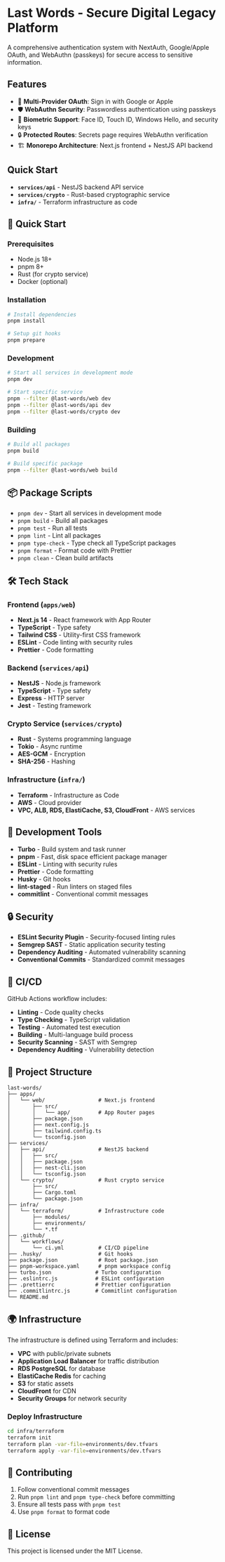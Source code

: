 # Last Words - Secure Digital Legacy Platform

A comprehensive authentication system with NextAuth, Google/Apple OAuth, and WebAuthn (passkeys) for secure access to sensitive information.

## Features

- 🔐 **Multi-Provider OAuth**: Sign in with Google or Apple
- 🛡️ **WebAuthn Security**: Passwordless authentication using passkeys
- 📱 **Biometric Support**: Face ID, Touch ID, Windows Hello, and security keys
- 🔒 **Protected Routes**: Secrets page requires WebAuthn verification
- 🏗️ **Monorepo Architecture**: Next.js frontend + NestJS API backend

## Quick Start
- **`services/api`** - NestJS backend API service
- **`services/crypto`** - Rust-based cryptographic service
- **`infra/`** - Terraform infrastructure as code

## 🚀 Quick Start

### Prerequisites

- Node.js 18+
- pnpm 8+
- Rust (for crypto service)
- Docker (optional)

### Installation

```bash
# Install dependencies
pnpm install

# Setup git hooks
pnpm prepare
```

### Development

```bash
# Start all services in development mode
pnpm dev

# Start specific service
pnpm --filter @last-words/web dev
pnpm --filter @last-words/api dev
pnpm --filter @last-words/crypto dev
```

### Building

```bash
# Build all packages
pnpm build

# Build specific package
pnpm --filter @last-words/web build
```

## 📦 Package Scripts

- `pnpm dev` - Start all services in development mode
- `pnpm build` - Build all packages
- `pnpm test` - Run all tests
- `pnpm lint` - Lint all packages
- `pnpm type-check` - Type check all TypeScript packages
- `pnpm format` - Format code with Prettier
- `pnpm clean` - Clean build artifacts

## 🛠️ Tech Stack

### Frontend (`apps/web`)
- **Next.js 14** - React framework with App Router
- **TypeScript** - Type safety
- **Tailwind CSS** - Utility-first CSS framework
- **ESLint** - Code linting with security rules
- **Prettier** - Code formatting

### Backend (`services/api`)
- **NestJS** - Node.js framework
- **TypeScript** - Type safety
- **Express** - HTTP server
- **Jest** - Testing framework

### Crypto Service (`services/crypto`)
- **Rust** - Systems programming language
- **Tokio** - Async runtime
- **AES-GCM** - Encryption
- **SHA-256** - Hashing

### Infrastructure (`infra/`)
- **Terraform** - Infrastructure as Code
- **AWS** - Cloud provider
- **VPC, ALB, RDS, ElastiCache, S3, CloudFront** - AWS services

## 🔧 Development Tools

- **Turbo** - Build system and task runner
- **pnpm** - Fast, disk space efficient package manager
- **ESLint** - Linting with security rules
- **Prettier** - Code formatting
- **Husky** - Git hooks
- **lint-staged** - Run linters on staged files
- **commitlint** - Conventional commit messages

## 🔒 Security

- **ESLint Security Plugin** - Security-focused linting rules
- **Semgrep SAST** - Static application security testing
- **Dependency Auditing** - Automated vulnerability scanning
- **Conventional Commits** - Standardized commit messages

## 🚀 CI/CD

GitHub Actions workflow includes:

- **Linting** - Code quality checks
- **Type Checking** - TypeScript validation
- **Testing** - Automated test execution
- **Building** - Multi-language build process
- **Security Scanning** - SAST with Semgrep
- **Dependency Auditing** - Vulnerability detection

## 📁 Project Structure

```
last-words/
├── apps/
│   └── web/                 # Next.js frontend
│       ├── src/
│       │   └── app/         # App Router pages
│       ├── package.json
│       ├── next.config.js
│       ├── tailwind.config.ts
│       └── tsconfig.json
├── services/
│   ├── api/                 # NestJS backend
│   │   ├── src/
│   │   ├── package.json
│   │   ├── nest-cli.json
│   │   └── tsconfig.json
│   └── crypto/              # Rust crypto service
│       ├── src/
│       ├── Cargo.toml
│       └── package.json
├── infra/
│   └── terraform/           # Infrastructure code
│       ├── modules/
│       ├── environments/
│       └── *.tf
├── .github/
│   └── workflows/
│       └── ci.yml           # CI/CD pipeline
├── .husky/                  # Git hooks
├── package.json             # Root package.json
├── pnpm-workspace.yaml      # pnpm workspace config
├── turbo.json              # Turbo configuration
├── .eslintrc.js            # ESLint configuration
├── .prettierrc             # Prettier configuration
├── .commitlintrc.js        # Commitlint configuration
└── README.md
```

## 🌍 Infrastructure

The infrastructure is defined using Terraform and includes:

- **VPC** with public/private subnets
- **Application Load Balancer** for traffic distribution
- **RDS PostgreSQL** for database
- **ElastiCache Redis** for caching
- **S3** for static assets
- **CloudFront** for CDN
- **Security Groups** for network security

### Deploy Infrastructure

```bash
cd infra/terraform
terraform init
terraform plan -var-file=environments/dev.tfvars
terraform apply -var-file=environments/dev.tfvars
```

## 🤝 Contributing

1. Follow conventional commit messages
2. Run `pnpm lint` and `pnpm type-check` before committing
3. Ensure all tests pass with `pnpm test`
4. Use `pnpm format` to format code

## 📄 License

This project is licensed under the MIT License.
